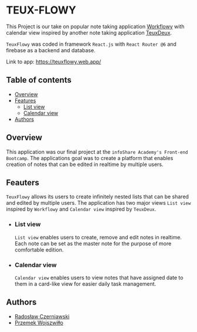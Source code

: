 # TEUX-FLOWY
  This Project is our take on popular note taking application [Workflowy](https://www.workflowy.com/) with calendar view inspired by another note taking application [TeuxDeux](https://teuxdeux.com/).

`TeuxFlowy` was coded in framework `React.js` with `React Router @6` and firebase as a backend and database.

Link to app: https://teuxflowy.web.app/

## Table of contents
- [Overview](#overview)
- [Features](#features)
  - [List view](#list_view)
  - [Calendar view](#calendar_view)
- [Authors](#authors)


## Overview
  This application was our final project at the `infoShare Academy's Front-end Bootcamp`. The applications goal was to create a platform that enables creation of notes that can be edited in realtime by multiple users.

## Feauters
  `TeuxFlowy` allows its users to create infinitely nested lists that can be shared and edited by multiple users. The application has two major views `List view` inspired by `Workflowy` and `Calendar view` inspired by `TeuxDeux`.

 - ### List view
    `List view` enables users to create, remove and edit notes in realtime. Each note can be set as the master note for the purpose of more comfortable edition.

- ### Calendar view
    `Calendar view` enables users to view notes that have assigned date to them in a card-like view for easier daily task management.

## Authors
- [Radosław Czerniawski](https://github.com/wonszfill)
- [Przemek Wojszwiłło](https://github.com/Radoslaw-Czerniawski)

